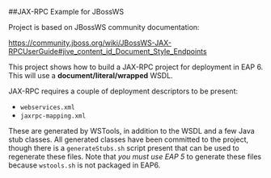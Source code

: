 ##JAX-RPC Example for JBossWS

Project is based on JBossWS community documentation:

<https://community.jboss.org/wiki/JBossWS-JAX-RPCUserGuide#jive_content_id_Document_Style_Endpoints>

This project shows how to build a JAX-RPC project for deployment in EAP 6.  This
will use a **document/literal/wrapped** WSDL.

JAX-RPC requires a couple of deployment descriptors to be present:

- `webservices.xml`
- `jaxrpc-mapping.xml`

These are generated by WSTools, in addition to the WSDL and a few Java stub
classes.  All generated classes have been committed to the project, though
there is a `generateStubs.sh` script present that can be used to regenerate
these files.  Note that *you must use EAP 5* to generate these files because
`wstools.sh` is not packaged in EAP6.

